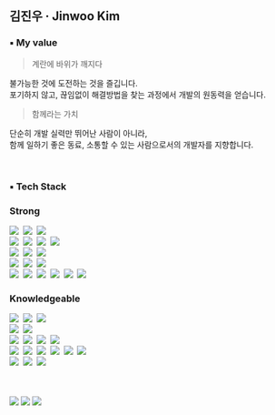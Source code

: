 ## 김진우 · Jinwoo Kim


### ▪ My value
> 계란에 바위가 깨지다

불가능한 것에 도전하는 것을 즐깁니다.</br>
포기하지 않고, 끊임없이 해결방법을 찾는 과정에서 개발의 원동력을 얻습니다. </br>

> 함께라는 가치

단순히 개발 실력만 뛰어난 사람이 아니라, </br>
함께 일하기 좋은 동료, 소통할 수 있는 사람으로서의 개발자를 지향합니다.

</br>

### ▪ Tech Stack
### Strong
<div align="left">
  <img src="https://img.shields.io/badge/react-212830.svg?style=for-the-badge&logo=react&logoColor=#61DAFB" />&nbsp
  <img src="https://img.shields.io/badge/next.js-212830.svg?style=for-the-badge&logo=next.js&logoColor=white" />&nbsp
  <img src="https://img.shields.io/badge/fsd-212830.svg?style=for-the-badge&logo=ipfs&logoColor=#65C2CB" />&nbsp
</div>
</div>
<div align="left">
  <img src="https://img.shields.io/badge/javascript-212830.svg?style=for-the-badge&logo=javascript&logoColor=#F7DF1E" />&nbsp
  <img src="https://img.shields.io/badge/typescript-212830.svg?style=for-the-badge&logo=typescript&logoColor=#3178C6" />&nbsp
  <img src="https://img.shields.io/badge/python-212830.svg?style=for-the-badge&logo=python&logoColor=#3776AB" />&nbsp
  <img src="https://img.shields.io/badge/java-212830.svg?style=for-the-badge&logo=coffeescript&logoColor=#F98309" />&nbsp
</div>
<div align="left">
  <img src="https://img.shields.io/badge/tanstack Query-212830.svg?style=for-the-badge&logo=reactquery&logoColor=#FF4154" />&nbsp
  <img src="https://img.shields.io/badge/zustand-212830.svg?style=for-the-badge&logo=zola&logoColor=#251A15" />&nbsp
  <img src="https://img.shields.io/badge/jotai-212830.svg?style=for-the-badge&logo=ghostery&logoColor=#56347C" />&nbsp
</div>
<div align="left">
  <img src="https://img.shields.io/badge/tailwind css-212830.svg?style=for-the-badge&logo=tailwind-css&logoColor=#06B6D4" />&nbsp
  <img src="https://img.shields.io/badge/styled components-212830.svg?style=for-the-badge&logo=styled-components&logoColor=#DB7093" />&nbsp
  <img src="https://img.shields.io/badge/Shadcn%20ui-212830.svg?style=for-the-badge&logo=shadcn/ui&logoColor=white" />&nbsp
</div>
<div align="left">
  <img src="https://img.shields.io/badge/jira-212830.svg?style=for-the-badge&logo=jira&logoColor=#0052CC" />&nbsp
  <img src="https://img.shields.io/badge/slack-212830.svg?style=for-the-badge&logo=slack&logoColor=#4A154B" />&nbsp
  <img src="https://img.shields.io/badge/git-212830.svg?style=for-the-badge&logo=git&logoColor=#F05032" />&nbsp
  <img src="https://img.shields.io/badge/notion-212830.svg?style=for-the-badge&logo=notion&logoColor=white" />&nbsp
  <img src="https://img.shields.io/badge/postman-212830.svg?style=for-the-badge&logo=postman&logoColor=#FF6C37" />&nbsp
  <img src="https://img.shields.io/badge/linux-212830.svg?style=for-the-badge&logo=linux&logoColor=#FCC624" />&nbsp
</div>

### Knowledgeable
<div align="left">
  <img src="https://img.shields.io/badge/java-212830.svg?style=for-the-badge&logo=coffeescript&logoColor=#F98309" />&nbsp
  <img src="https://img.shields.io/badge/c++-212830.svg?style=for-the-badge&logo=cplusplus&logoColor=#00599C" />&nbsp
  <img src="https://img.shields.io/badge/c-212830.svg?style=for-the-badge&logo=c&logoColor=#A8B9CC" />&nbsp
</div>
<div align="left">
  <img src="https://img.shields.io/badge/recoil-212830.svg?style=for-the-badge&logo=recoil&logoColor=#3578E5" />&nbsp
  <img src="https://img.shields.io/badge/context-212830.svg?style=for-the-badge&logo=reacttable&logoColor=#F98309" />&nbsp
</div>
<div align="left">
  <img src="https://img.shields.io/badge/tailwind css-212830.svg?style=for-the-badge&logo=tailwind-css&logoColor=#06B6D4" />&nbsp
  <img src="https://img.shields.io/badge/styled components-212830.svg?style=for-the-badge&logo=styled-components&logoColor=#DB7093" />&nbsp
  <img src="https://img.shields.io/badge/scss-212830.svg?style=for-the-badge&logo=sass&logoColor=#CC6699" />&nbsp
  <img src="https://img.shields.io/badge/storybook-212830.svg?style=for-the-badge&logo=storybook&logoColor=#FF4785" />&nbsp
</div>
<div align="left">
  <img src="https://img.shields.io/badge/docker-212830.svg?style=for-the-badge&logo=docker&logoColor=#2496ED" />&nbsp
  <img src="https://img.shields.io/badge/kubernetes-212830.svg?style=for-the-badge&logo=kubernetes&logoColor=#326CE5" />&nbsp
  <img src="https://img.shields.io/badge/pwa-212830.svg?style=for-the-badge&logo=pwa&logoColor=#5A0FC8" />&nbsp
  <img src="https://img.shields.io/badge/vercel-212830.svg?style=for-the-badge&logo=vercel&logoColor=#000000" />&nbsp
  <img src="https://img.shields.io/badge/supabase-212830.svg?style=for-the-badge&logo=supabase&logoColor=#3FCF8E" />&nbsp
  <img src="https://img.shields.io/badge/firebase-212830.svg?style=for-the-badge&logo=firebase&logoColor=#DD2C00" />&nbsp
</div>
<div align="left">
  <img src="https://img.shields.io/badge/figma-212830.svg?style=for-the-badge&logo=figma&logoColor=#F24E1E" />&nbsp
  <img src="https://img.shields.io/badge/UnrealEngine-212830.svg?style=for-the-badge&logo=unrealengine&logoColor=white" />&nbsp
  <img src="https://img.shields.io/badge/githubactions-212830.svg?style=for-the-badge&logo=githubactions&logoColor=#2088FF" />&nbsp
</div>


<br/>
<br/>
<br/>

<div align="left">
  <img src="https://github-readme-stats.vercel.app/api/top-langs/?username=Jinviz&layout=compact&theme=github_dark_dimmed" />
  <img src="https://github-readme-stats.vercel.app/api?username=Jinviz&show_icons=true&theme=github_dark_dimmed&hide_rank=true&hide=stars" />
  <img src="http://mazassumnida.wtf/api/v2/generate_badge?boj=kb1812" /> 
</div>
</br></br>

<!--
### 💻 PROJECT
<table>
<!-- 팀 -->
<!--  <tr>
    <td align="center" colspan="1">
      <a href="https://github.com/TEAM-whereisphoto">
        <strong>여기사진</strong></td>
      </a>
    <td align="center" colspan="1">
      <a href="https://github.com/Wine-O-clocK">
        <strong>Wine O'clocK</strong>
      </a>
    </td>
    <td align="center" colspan="1">
      <a href="https://github.com/ConnectingChips">
        <strong>작심삼칩</strong></td>
      </a>
  </tr>

<!-- 이미지 -->
<!--  <tr>
    <td>
      <a href="https://github.com/TEAM-whereisphoto">
        <img src="https://github.com/bnfkim/bnfkim/assets/80308473/9d36f5e7-694d-40fe-8005-560605b3c5f0" width="200px"/>
      </a>
    </td>
    <td>
      <a href="https://github.com/Wine-O-clocK">
        <img src="https://github.com/bnfkim/bnfkim/assets/80308473/edcdac5b-f9ea-4408-bb0f-5aebf0ec5900" width="200px"/>
      </a>
    </td>
    <td>
      <a href="https://github.com/ConnectingChips">
        <img src="https://github.com/bnfkim/bnfkim/assets/80308473/907839fd-175c-4aae-8678-ce6b2c6eaf46" width="200px"/>
      </a>
    </td>
  </tr>
</table> -->

<!-- <div align="center">
  <a href="https://medium.com/@rlawlsdn9583">
    <img src="https://img.shields.io/badge/Medium-1EBC8F?style=for-the-badge&logo=Medium&logoColor=white" />&nbsp
  </a>
  <a href="20212908@soongsil.ac.kr">
    <img
      src="https://img.shields.io/badge/20212908@soongsil.ac.kr-0078D4?style=for-the-badge&logo=microsoftoutlook&logoColor=white"/>&nbsp
  </a>
  <a href="https://blog.naver.com/j_nary">
    <img
      src="https://img.shields.io/badge/blog-03C75A?style=for-the-badge&logo=naver&logoColor=white"/>&nbsp
  </a>
  <a href="https://www.instagram.com/j_naary/">
    <img
      src="https://img.shields.io/badge/instagram-E4405F?style=for-the-badge&logo=instagram&logoColor=white"/>&nbsp
  </a>
</div> -->

